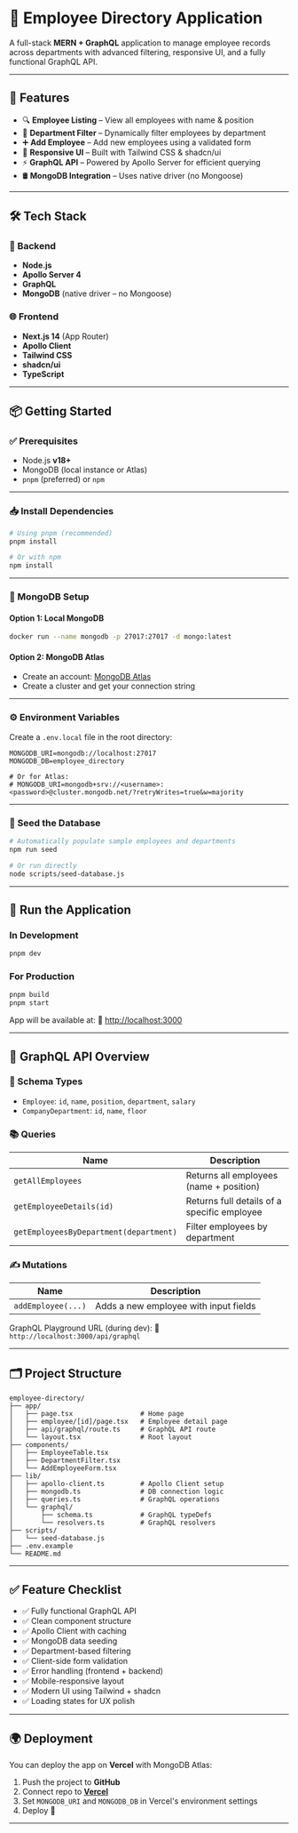 # 🚀 Employee Directory Application

A full-stack **MERN + GraphQL** application to manage employee records across departments with advanced filtering, responsive UI, and a fully functional GraphQL API.

---

## 📌 Features

* 🔍 **Employee Listing** – View all employees with name & position
* 🏢 **Department Filter** – Dynamically filter employees by department
* ➕ **Add Employee** – Add new employees using a validated form
* 📱 **Responsive UI** – Built with Tailwind CSS & shadcn/ui
* ⚡ **GraphQL API** – Powered by Apollo Server for efficient querying
* 🛢 **MongoDB Integration** – Uses native driver (no Mongoose)

---

## 🛠️ Tech Stack

### 🧩 Backend

* **Node.js**
* **Apollo Server 4**
* **GraphQL**
* **MongoDB** (native driver – no Mongoose)

### 🌐 Frontend

* **Next.js 14** (App Router)
* **Apollo Client**
* **Tailwind CSS**
* **shadcn/ui**
* **TypeScript**

---

## 📦 Getting Started

### ✅ Prerequisites

* Node.js **v18+**
* MongoDB (local instance or Atlas)
* `pnpm` (preferred) or `npm`

---

### 📥 Install Dependencies

```bash
# Using pnpm (recommended)
pnpm install

# Or with npm
npm install
```

---

### 🔌 MongoDB Setup

#### Option 1: Local MongoDB

```bash
docker run --name mongodb -p 27017:27017 -d mongo:latest
```

#### Option 2: MongoDB Atlas

* Create an account: [MongoDB Atlas](https://www.mongodb.com/atlas)
* Create a cluster and get your connection string

---

### ⚙️ Environment Variables

Create a `.env.local` file in the root directory:

```env
MONGODB_URI=mongodb://localhost:27017
MONGODB_DB=employee_directory

# Or for Atlas:
# MONGODB_URI=mongodb+srv://<username>:<password>@cluster.mongodb.net/?retryWrites=true&w=majority
```

---

### 🌱 Seed the Database

```bash
# Automatically populate sample employees and departments
npm run seed

# Or run directly
node scripts/seed-database.js
```

---

## 🚀 Run the Application

### In Development

```bash
pnpm dev
```

### For Production

```bash
pnpm build
pnpm start
```

App will be available at:
📍 [http://localhost:3000](http://localhost:3000)

---

## 🧠 GraphQL API Overview

### 📘 Schema Types

* `Employee`: `id`, `name`, `position`, `department`, `salary`
* `CompanyDepartment`: `id`, `name`, `floor`

### 📚 Queries

| Name                                   | Description                                 |
| -------------------------------------- | ------------------------------------------- |
| `getAllEmployees`                      | Returns all employees (name + position)     |
| `getEmployeeDetails(id)`               | Returns full details of a specific employee |
| `getEmployeesByDepartment(department)` | Filter employees by department              |

### ✍️ Mutations

| Name               | Description                           |
| ------------------ | ------------------------------------- |
| `addEmployee(...)` | Adds a new employee with input fields |

GraphQL Playground URL (during dev):
📍 `http://localhost:3000/api/graphql`

---

## 🗂️ Project Structure

```
employee-directory/
├── app/
│   ├── page.tsx                 # Home page
│   ├── employee/[id]/page.tsx   # Employee detail page
│   ├── api/graphql/route.ts     # GraphQL API route
│   └── layout.tsx               # Root layout
├── components/
│   ├── EmployeeTable.tsx
│   ├── DepartmentFilter.tsx
│   └── AddEmployeeForm.tsx
├── lib/
│   ├── apollo-client.ts         # Apollo Client setup
│   ├── mongodb.ts               # DB connection logic
│   ├── queries.ts               # GraphQL operations
│   └── graphql/
│       ├── schema.ts            # GraphQL typeDefs
│       └── resolvers.ts         # GraphQL resolvers
├── scripts/
│   └── seed-database.js
├── .env.example
└── README.md
```

---

## ✅ Feature Checklist

* ✅ Fully functional GraphQL API
* ✅ Clean component structure
* ✅ Apollo Client with caching
* ✅ MongoDB data seeding
* ✅ Department-based filtering
* ✅ Client-side form validation
* ✅ Error handling (frontend + backend)
* ✅ Mobile-responsive layout
* ✅ Modern UI using Tailwind + shadcn
* ✅ Loading states for UX polish

---

## 🌍 Deployment

You can deploy the app on **Vercel** with MongoDB Atlas:

1. Push the project to **GitHub**
2. Connect repo to **[Vercel](https://vercel.com/)**
3. Set `MONGODB_URI` and `MONGODB_DB` in Vercel's environment settings
4. Deploy 🚀

---